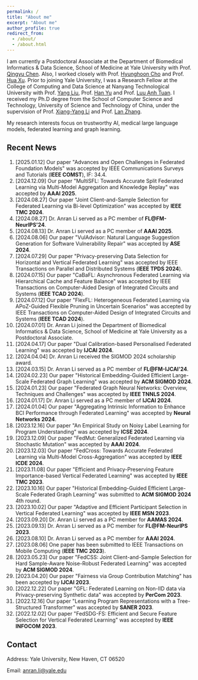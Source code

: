 ```yaml
---
permalink: /
title: "About me"
excerpt: "About me"
author_profile: true
redirect_from: 
  - /about/
  - /about.html
---
```

I am currently a Postdoctoral Associate at the Department of Biomedical Informatics & Data Science, School of Medicine at Yale University with Prof. [Qingyu Chen](https://sites.google.com/view/qingyuchen/home). Also, I worked closely with Prof. [Hyunghoon Cho](https://hhcho.com/) and Prof. [Hua Xu](https://medicine.yale.edu/profile/hua-xu/). Prior to joining Yale University, I was a Research Fellow at the College of Computing and Data Science at Nanyang Technological University with Prof. [Yang Liu](https://personal.ntu.edu.sg/yangliu/), Prof. [Han Yu](https://personal.ntu.edu.sg/han.yu/) and Prof. [Luu Anh Tuan](https://tuanluu.github.io/). I received my Ph.D degree from the School of Computer Science and Technology, University of Science and Technology of China, under the supervision of Prof. [Xiang-Yang Li](http://staff.ustc.edu.cn/~xiangyangli/index.html) and Prof. [Lan Zhang](http://cs.ustc.edu.cn/2020/0706/c23235a460088/page.htm). 

My research interests focus on trustworthy AI, medical large language models, federated learning and graph learning. 


Recent News
------
1. [2025.01.12] Our paper "Advances and Open Challenges in Federated Foundation Models" was accepted by IEEE Communications Surveys and Tutorials (**IEEE COMST**), IF: 34.4. 
2. [2024.12.09] Our paper "MultiSFL: Towards Accurate Split Federated Learning via Multi-Model Aggregation and Knowledge Replay" was accepted by **AAAI 2025**. 
3. [2024.08.27] Our paper "Joint Client-and-Sample Selection for Federated Learning via Bi-level Optimization" was accepted by **IEEE TMC 2024**.
4. [2024.08.27] Dr. Anran Li served as a PC member of **FL@FM-NeurIPS'24**. 
5. [2024.08.13] Dr. Anran Li served as a PC member of **AAAI 2025**.
6. [2024.08.06] Our paper "VulAdvisor: Natural Language Suggestion Generation for Software Vulnerability Repair" was accepted by **ASE 2024**. 
7. [2024.07.29] Our paper "Privacy-preserving Data Selection for Horizontal and Vertical Federated Learning" was accepted by IEEE Transactions on Parallel and Distributed Systems (**IEEE TPDS 2024**). 
8. [2024.07.15] Our paper "CaBaFL: Asynchronous Federated Learning via Hierarchical Cache and Feature Balance" was accepted by IEEE Transactions on Computer-Aided Design of Integrated Circuits and Systems (**IEEE TCAD 2024**). 
9. [2024.07.12] Our paper "FlexFL: Heterogeneous Federated Learning via APoZ-Guided Flexible Pruning in Uncertain Scenarios" was accepted by IEEE Transactions on Computer-Aided Design of Integrated Circuits and Systems (**IEEE TCAD 2024**). 
10. [2024.07.01] Dr. Anran Li joined the Department of Biomedical Informatics & Data Science, School of Medicine at Yale University as a Postdoctoral Associate. 
11. [2024.04.17] Our paper "Dual Calibration-based Personalised Federated Learning" was accepted by **IJCAI 2024**. 
12. [2024.04.04] Dr. Anran Li received the SIGMOD 2024 scholarship award. 
13. [2024.03.15] Dr. Anran Li served as a PC member of **FL@FM-IJCAI'24**. 
14. [2024.02.23] Our paper "Historical Embedding-Guided Efficient Large-Scale Federated Graph Learning" was accepted by **ACM SIGMOD 2024**. 
15. [2024.01.23] Our paper "Federated Graph Neural Networks: Overview, Techniques and Challenges" was accepted by **IEEE TNNLS 2024**.
16. [2024.01.17] Dr. Anran Li served as a PC member of **IJCAI 2024**.
17. [2024.01.04] Our paper "Aggregating Intrinsic Information to Enhance BCI Performance through Federated Learning" was accepted by **Neural Networks 2024**. 
18. [2023.12.16] Our paper "An Empirical Study on Noisy Label Learning for Program Understanding" was accepted by **ICSE 2024**.
19. [2023.12.09] Our paper "FedMut: Generalized Federated Learning via Stochastic Mutation" was accepted by **AAAI 2024**. 
20. [2023.12.03] Our paper "FedCross: Towards Accurate Federated Learning via Multi-Model Cross-Aggregation" was accepted by **IEEE ICDE 2024**.
21. [2023.11.08] Our paper "Efficient and Privacy-Preserving Feature Importance-based Vertical Federated Learning" was accepted by **IEEE TMC 2023**. 
22. [2023.10.16] Our paper "Historical Embedding-Guided Efficient Large-Scale Federated Graph Learning" was submitted to **ACM SIGMOD 2024** 4th round.
23. [2023.10.02] Our paper "Adaptive and Efficient Participant Selection in Vertical Federated Learning" was accepted by **IEEE MSN 2023**.
24. [2023.09.20] Dr. Anran Li served as a PC member for **AAMAS 2024**.
25. [2023.09.13] Dr. Anran Li served as a PC member for **FL@FM-NeurIPS 2023**. 
26. [2023.08.10] Dr. Anran Li served as a PC member for **AAAI 2024**.
27. [2023.08.06] One paper has been submitted to IEEE Transactions on Mobile Computing (**IEEE TMC 2023**).
28. [2023.05.23] Our paper "FedCSS: Joint Client-and-Sample Selection for Hard Sample-Aware Noise-Robust Federated Learning" was accepted by **ACM SIGMOD 2024**. 
29. [2023.04.20] Our paper "Fairness via Group Contribution Matching" has been accepted by **IJCAI 2023**.
30. [2022.12.22] Our paper "GFL: Federated Learning on Non-IID data via Privacy-preserving Synthetic data" was accepted by **PerCom 2023**.
31. [2022.12.16] Our paper "Learning Program Representations with a Tree-Structured Transformer" was accepted by **SANER 2023**.
32. [2022.12.02] Our paper "FedSDG-FS: Efficient and Secure Feature Selection for Vertical Federated Learning" was accepted by **IEEE INFOCOM 2023**. 


## Contact

Address: Yale University, New Haven, CT 06520

Email: anran.li@yale.edu 




